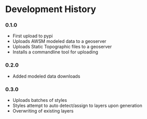 # Development History

### 0.1.0

* First upload to pypi
* Uploads AWSM modeled data to a geoserver
* Uploads Static Topographic files to a geoserver
* Installs a commandline tool for uploading

### 0.2.0

* Added modeled data downloads

### 0.3.0

* Uploads batches of styles
* Styles attempt to auto detect/assign to layers upon generation
* Overwriting of existing layers

